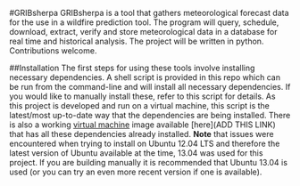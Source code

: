 #GRIBsherpa
GRIBsherpa is a tool that gathers meteorological forecast data for the use in a wildfire prediction tool. The program will query, schedule, download, extract, verify and store meteorological data in a database for real time and historical analysis.  The project will be written in python.  Contributions welcome.

##Installation
The first steps for using these tools involve installing necessary dependencies.  A shell script is provided in this repo which can be run from the command-line and will install all necessary dependencies.  If you would like to manually install these, refer to this script for details.  As this project is developed and run on a virtual machine, this script is the latest/most up-to-date way that the dependencies are being installed.  There is also a working [virtual machine](www.en.wikipedia.org/wiki/Virtual_machine) image available [here](ADD THIS LINK) that has all these dependencies already installed.  **Note** that issues were encountered when trying to install on Ubuntu 12.04 LTS and therefore the latest version of Ubuntu available at the time, 13.04 was used for this project.  If you are building manually it is recommended that Ubuntu 13.04 is used (or you can try an even more recent version if one is available).

